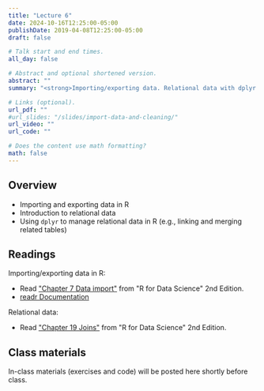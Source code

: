 ```yaml
---
title: "Lecture 6"
date: 2024-10-16T12:25:00-05:00
publishDate: 2019-04-08T12:25:00-05:00
draft: false

# Talk start and end times.
all_day: false

# Abstract and optional shortened version.
abstract: ""
summary: "<strong>Importing/exporting data. Relational data with dplyr.</strong>"

# Links (optional).
url_pdf: ""
#url_slides: "/slides/import-data-and-cleaning/"
url_video: ""
url_code: ""

# Does the content use math formatting?
math: false
---
```




<!-- NOTES FOR ME FALL 2024 PLANNING
NEEDS REVIEW: Move to this lecture the materials from current folder called relational-data and related slides linked there, which was lecture 7 this summer 
-->


## Overview

* Importing and exporting data in R
* Introduction to relational data
* Using `dplyr` to manage relational data in R (e.g., linking and merging related tables)


## Readings

Importing/exporting data in R:
* Read ["Chapter 7 Data import"](https://r4ds.hadley.nz/data-import.html) from "R for Data Science" 2nd Edition. 
* [readr Documentation](https://readr.tidyverse.org/index.html)

Relational data:
* Read ["Chapter 19 Joins"](https://r4ds.hadley.nz/joins) from "R for Data Science" 2nd Edition. 


## Class materials

In-class materials (exercises and code) will be posted here shortly before class.

<!--
Run the code below in your console to download today’s materials: `usethis::use_course("css-materials/import-data-and-cleaning")`
-->
